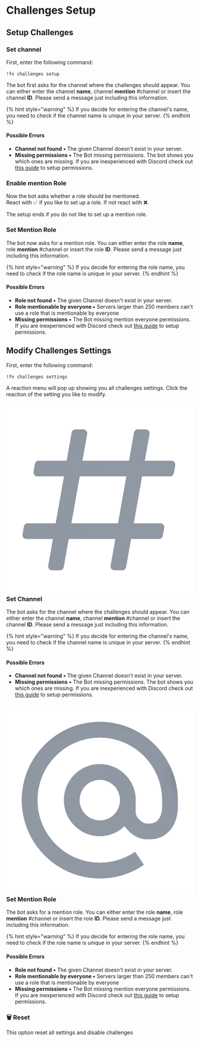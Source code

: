 # Challenges Setup

## Setup Challenges

### Set channel

First, enter the following command:

```text
!fn challenges setup
```

The bot first asks for the channel where the challenges should appear. You can either enter the channel **name**, channel **mention** \#channel or insert the channel **ID**. Please send a message just including this information.

{% hint style="warning" %}
If you decide for entering the channel's name, you need to check if the channel name is unique in your server.
{% endhint %}

#### Possible Errors

* **Channel not found** **•** The given Channel doesn't exist in your server.
* **Missing permissions** **•** The Bot missing permissions. The bot shows you which ones are missing. If you are inexperienced with Discord check out [this guide](https://support.discord.com/hc/en-us/articles/206029707-How-do-I-set-up-Permissions-) to setup permissions.

### Enable mention Role

Now the bot asks whether a role should be mentioned.   
React with ✅ if you like to set up a role. If not react with ❌.

The setup ends if you do not like to set up a mention role.

### Set Mention Role

The bot now asks for a mention role. You can either enter the role **name**, role **mention** \#channel or insert the role **ID**. Please send a message just including this information.

{% hint style="warning" %}
If you decide for entering the role name, you need to check if the role name is unique in your server.
{% endhint %}

#### Possible Errors

* **Role not found** **•** The given Channel doesn't exist in your server.
* **Role mentionable by everyone •** Servers larger than 250 members can't use a role that is mentionable by everyone
* **Missing permissions** **•** The Bot missing mention everyone permissions. If you are inexperienced with Discord check out [this guide](https://support.discord.com/hc/en-us/articles/206029707-How-do-I-set-up-Permissions-) to setup permissions.

## Modify Challenges Settings

First, enter the following command:

```text
!fn challenges settings
```

A reaction menu will pop up showing you all challenges settings. Click the reaction of the setting you like to modify.

### ![](../.gitbook/assets/text_channel_colored.png) Set Channel

The bot asks for the channel where the challenges should appear. You can either enter the channel **name**, channel **mention** \#channel or insert the channel **ID**. Please send a message just including this information.

{% hint style="warning" %}
If you decide for entering the channel's name, you need to check if the channel name is unique in your server.
{% endhint %}

#### Possible Errors

* **Channel not found** **•** The given Channel doesn't exist in your server.
* **Missing permissions** **•** The Bot missing permissions. The bot shows you which ones are missing. If you are inexperienced with Discord check out [this guide](https://support.discord.com/hc/en-us/articles/206029707-How-do-I-set-up-Permissions-) to setup permissions.

### ![](../.gitbook/assets/role.png) Set Mention Role

The bot asks for a mention role. You can either enter the role **name**, role **mention** \#channel or insert the role **ID**. Please send a message just including this information.

{% hint style="warning" %}
If you decide for entering the role name, you need to check if the role name is unique in your server.
{% endhint %}

#### Possible Errors

* **Role not found** **•** The given Channel doesn't exist in your server.
* **Role mentionable by everyone •** Servers larger than 250 members can't use a role that is mentionable by everyone
* **Missing permissions** **•** The Bot missing mention everyone permissions. If you are inexperienced with Discord check out [this guide](https://support.discord.com/hc/en-us/articles/206029707-How-do-I-set-up-Permissions-) to setup permissions.

### 🗑 Reset

This option reset all settings and disable challenges

